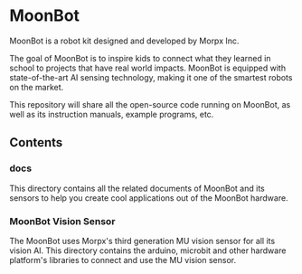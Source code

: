 # MoonBot
MoonBot is a robot kit designed and developed by Morpx Inc.

The goal of MoonBot is to inspire kids to connect what they learned in school to
projects that have real world impacts. MoonBot is equipped with state-of-the-art
AI sensing technology, making it one of the smartest robots on the market.

This repository will share all the open-source code running on MoonBot, as well
as its instruction manuals, example programs, etc.

## Contents
### docs
This directory contains all the related documents of MoonBot and its sensors to help you create cool applications out of the MoonBot hardware.

### MoonBot Vision Sensor
The MoonBot uses Morpx's third generation MU vision sensor for all its vision AI. This directory contains the arduino, microbit and other hardware platform's libraries to connect and use the MU vision sensor.
